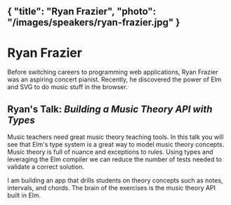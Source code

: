 {
    "title": "Ryan Frazier",
    "photo": "/images/speakers/ryan-frazier.jpg"
}
---

# Ryan Frazier

Before switching careers to programming web applications, Ryan Frazier was an aspiring concert pianist. Recently, he discovered the power of Elm and SVG to do music stuff in the browser.

## Ryan's Talk: *Building a Music Theory API with Types*

Music teachers need great music theory teaching tools. In this talk you will see that Elm's type system is a great way to model music theory concepts. Music theory is full of nuance and exceptions to rules. Using types and leveraging the Elm compiler we can reduce the number of tests needed to validate a correct solution.

I am building an app that drills students on theory concepts such as notes, intervals, and chords. The brain of the exercises is the music theory API built in Elm.
